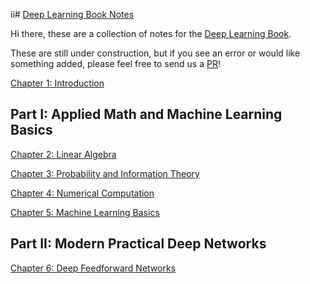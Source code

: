 ii# [Deep Learning Book Notes](https://uclaacmai.github.io/deeplearning-book-notes)

Hi there, these are a collection of notes for the [Deep Learning Book](http://www.deeplearningbook.org/).

These are still under construction, but if you see an error or would like something added, please feel free to send us a [PR](https://github.com/uclaacmai/deeplearning-book-notes/pulls)!

[Chapter 1: Introduction](https://uclaacmai.github.io/deeplearning-book-notes/Ch1-Introduction) 

## Part I: Applied Math and Machine Learning Basics
[Chapter 2: Linear Algebra](https://uclaacmai.github.io/deeplearning-book-notes/Ch2-Linear-Algebra) 

[Chapter 3: Probability and Information Theory](https://uclaacmai.github.io/deeplearning-book-notes/Ch3-Probability-Information-Theory) 

[Chapter 4: Numerical Computation](https://uclaacmai.github.io/deeplearning-book-notes/Ch4-Numerical-Computation)

[Chapter 5: Machine Learning Basics](https://uclaacmai.github.io/deeplearning-book-notes/Ch5-Machine-Learning-Basics)

## Part II: Modern Practical Deep Networks

[Chapter 6: Deep Feedforward Networks](https://uclaacmai.github.io/deeplearning-book-notes/Ch6-Feedforward-Neural-Networks)
